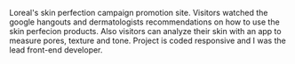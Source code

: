 Loreal's skin perfection campaign promotion site. Visitors watched the google hangouts and dermatologists recommendations on how to use the skin perfecion products. Also visitors can analyze their skin with an app to measure pores, texture and tone. Project is coded responsive and I was the lead front-end developer.
